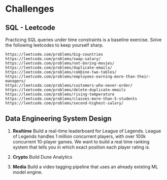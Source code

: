 # Challenges

## SQL - Leetcode

Practicing SQL queries under time constraints is a baseline exercise. Solve the following leetcodes to keep yourself sharp.

```
https://leetcode.com/problems/big-countries
https://leetcode.com/problems/swap-salary/
https://leetcode.com/problems/not-boring-movies/
https://leetcode.com/problems/duplicate-emails/
https://leetcode.com/problems/combine-two-tables/
https://leetcode.com/problems/employees-earning-more-than-their-managers/
https://leetcode.com/problems/customers-who-never-order/
https://leetcode.com/problems/delete-duplicate-emails
https://leetcode.com/problems/rising-temperature
https://leetcode.com/problems/classes-more-than-5-students
https://leetcode.com/problems/second-highest-salary/
```

## Data Engineering System Design

1. **Realtime** Build a real-time leaderboard for League of Legends. League of Legends handles 1 million concurrent players, with over 100k concurrent 10-player games. We want to build a real time ranking system that tells you in which exact position each player rating is. 


2. **Crypto** Build Dune Analytics

3. **Media** Build a video tagging pipeline that uses an already existing ML model engine.
